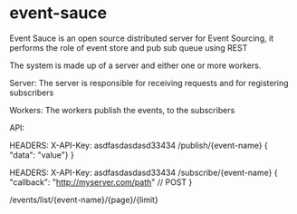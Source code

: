 # event-sauce
Event Sauce is an open source distributed server for Event Sourcing, it performs the role of event store and pub sub queue using REST

The system is made up of a server and either one or more workers.

Server:
The server is responsible for receiving requests and for registering subscribers

Workers:
The workers publish the events, to the subscribers

API:


HEADERS: X-API-Key: asdfasdasdasd33434
/publish/{event-name}
{
  "data": "value"}
}

HEADERS: X-API-Key: asdfasdasdasd33434
/subscribe/{event-name}
{
  "callback": "http://myserver.com/path" // POST
}

/events/list/{event-name}/{page}/{limit}
